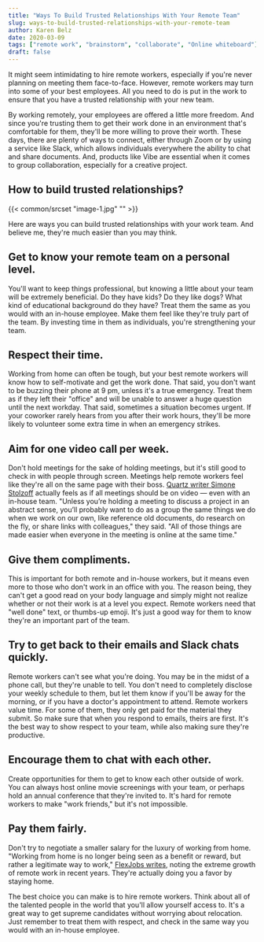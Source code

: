 ```yaml
---
title: "Ways To Build Trusted Relationships With Your Remote Team"
slug: ways-to-build-trusted-relationships-with-your-remote-team
author: Karen Belz
date: 2020-03-09
tags: ["remote work", "brainstorm", "collaborate", "Online whiteboard"]
draft: false
---
```






It might seem intimidating to hire remote workers, especially if you're never planning on meeting them face-to-face. However, remote workers may turn into some of your best employees. All you need to do is put in the work to ensure that you have a trusted relationship with your new team.

By working remotely, your employees are offered a little more freedom. And since you're trusting them to get their work done in an environment that's comfortable for them, they'll be more willing to prove their worth. These days, there are plenty of ways to connect, either through Zoom or by using a service like Slack, which allows individuals everywhere the ability to chat and share documents. And, products like Vibe are essential when it comes to group collaboration, especially for a creative project.


## How to build trusted relationships?


{{< common/srcset "image-1.jpg" "" >}}


Here are ways you can build trusted relationships with your work team. And believe me, they're much easier than you may think.


## Get to know your remote team on a personal level. 

You'll want to keep things professional, but knowing a little about your team will be extremely beneficial. Do they have kids? Do they like dogs? What kind of educational background do they have? Treat them the same as you would with an in-house employee. Make them feel like they're truly part of the team. By investing time in them as individuals, you're strengthening your team. 


## Respect their time. 

Working from home can often be tough, but your best remote workers will know how to self-motivate and get the work done. That said, you don't want to be buzzing their phone at 9 pm, unless it's a true emergency. Treat them as if they left their "office" and will be unable to answer a huge question until the next workday. That said, sometimes a situation becomes urgent. If your coworker rarely hears from you after their work hours, they'll be more likely to volunteer some extra time in when an emergency strikes. 


## Aim for one video call per week. 

Don't hold meetings for the sake of holding meetings, but it's still good to check in with people through screen. Meetings help remote workers feel like they're all on the same page with their boss. [Quartz writer Simone Stolzoff](https://qz.com/work/1421523/why-all-work-meetings-should-be-via-video-call/) actually feels as if all meetings should be on video — even with an in-house team. "Unless you’re holding a meeting to discuss a project in an abstract sense, you’ll probably want to do as a group the same things we do when we work on our own, like reference old documents, do research on the fly, or share links with colleagues," they said. "All of those things are made easier when everyone in the meeting is online at the same time."


## Give them compliments. 

This is important for both remote and in-house workers, but it means even more to those who don't work in an office with you. The reason being, they can't get a good read on your body language and simply might not realize whether or not their work is at a level you expect. Remote workers need that "well done" text, or thumbs-up emoji. It's just a good way for them to know they're an important part of the team. 


## Try to get back to their emails and Slack chats quickly. 

Remote workers can't see what you're doing. You may be in the midst of a phone call, but they're unable to tell. You don't need to completely disclose your weekly schedule to them, but let them know if you'll be away for the morning, or if you have a doctor's appointment to attend. Remote workers value time. For some of them, they only get paid for the material they submit. So make sure that when you respond to emails, theirs are first. It's the best way to show respect to your team, while also making sure they're productive. 


## Encourage them to chat with each other. 

Create opportunities for them to get to know each other outside of work. You can always host online movie screenings with your team, or perhaps hold an annual conference that they're invited to. It's hard for remote workers to make "work friends," but it's not impossible. 


## Pay them fairly. 

Don't try to negotiate a smaller salary for the luxury of working from home. "Working from home is no longer being seen as a benefit or reward, but rather a legitimate way to work," [FlexJobs writes](https://www.flexjobs.com/blog/post/do-remote-jobs-really-pay-less-v2/), noting the extreme growth of remote work in recent years. They're actually doing you a favor by staying home. 

The best choice you can make is to hire remote workers. Think about all of the talented people in the world that you'll allow yourself access to. It's a great way to get supreme candidates without worrying about relocation. Just remember to treat them with respect, and check in the same way you would with an in-house employee. 
